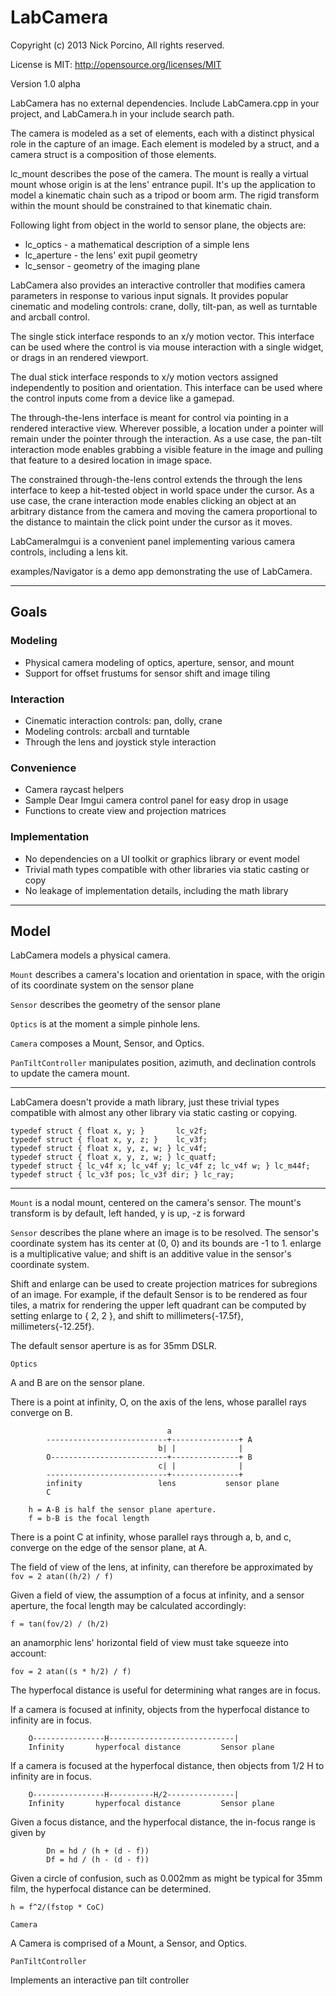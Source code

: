 # LabCamera

Copyright (c) 2013 Nick Porcino, All rights reserved.

License is MIT: http://opensource.org/licenses/MIT

Version 1.0 alpha

LabCamera has no external dependencies. Include LabCamera.cpp in your
project, and LabCamera.h in your include search path.

The camera is modeled as a set of elements, each with a distinct physical
role in the capture of an image. Each element is modeled by a struct, and
a camera struct is a composition of those elements.

lc_mount describes the pose of the camera. The mount is really a virtual
mount whose origin is at the lens' entrance pupil. It's up the
application to model a kinematic chain such as a tripod or boom arm. The
rigid transform within the mount should be constrained to that kinematic
chain.

Following light from object in the world to sensor plane, the objects are:

- lc_optics - a mathematical description of a simple lens
- lc_aperture - the lens' exit pupil geometry
- lc_sensor - geometry of the imaging plane

LabCamera also provides an interactive controller that modifies camera
parameters in response to various input signals. It provides popular
cinematic and modeling controls: crane, dolly, tilt-pan, as well as
turntable and arcball control.

The single stick interface responds to an x/y motion vector. This interface
can be used where the control is via mouse interaction with a single
widget, or drags in an rendered viewport.

The dual stick interface responds to x/y motion vectors assigned
independently to position and orientation. This interface can be used where
the control inputs come from a device like a gamepad.

The through-the-lens interface is meant for control via pointing in a
rendered interactive view. Wherever possible, a location under a pointer
will remain under the pointer through the interaction. As a use case, the
pan-tilt interaction mode enables grabbing a visible feature in the image
and pulling that feature to a desired location in image space.

The constrained through-the-lens control extends the through the lens
interface to keep a hit-tested object in world space under the cursor. As a
use case, the crane interaction mode enables clicking an object at an
arbitrary distance from the camera and moving the camera proportional to
the distance to maintain the click point under the cursor as it moves.

LabCameraImgui is a convenient panel implementing various camera controls,
including a lens kit.

examples/Navigator is a demo app demonstrating the use of LabCamera.

_________

## Goals

### Modeling

- Physical camera modeling of optics, aperture, sensor, and mount
- Support for offset frustums for sensor shift and image tiling

### Interaction

- Cinematic interaction controls: pan, dolly, crane
- Modeling controls: arcball and turntable
- Through the lens and joystick style interaction

### Convenience

- Camera raycast helpers
- Sample Dear Imgui camera control panel for easy drop in usage
- Functions to create view and projection matrices

### Implementation

- No dependencies on a UI toolkit or graphics library or event model
- Trivial math types compatible with other libraries via static casting or copy
- No leakage of implementation details, including the math library

_________

## Model


LabCamera models a physical camera.

```Mount``` describes a camera's location and orientation in space, with the
origin of its coordinate system on the sensor plane

```Sensor``` describes the geometry of the sensor plane

```Optics``` is at the moment a simple pinhole lens.

```Camera``` composes a Mount, Sensor, and Optics.

```PanTiltController``` manipulates position, azimuth, and declination controls
to update the camera mount.

________________________________________________________________________________


LabCamera doesn't provide a math library, just these trivial types compatible
with almost any other library via static casting or copying.

```
typedef struct { float x, y; }       lc_v2f;
typedef struct { float x, y, z; }    lc_v3f;
typedef struct { float x, y, z, w; } lc_v4f;
typedef struct { float x, y, z, w; } lc_quatf;
typedef struct { lc_v4f x; lc_v4f y; lc_v4f z; lc_v4f w; } lc_m44f;
typedef struct { lc_v3f pos; lc_v3f dir; } lc_ray;
```

________________________________________________________________________________

```Mount``` is a nodal mount, centered on the camera's sensor.
The mount's transform is by default, left handed, y is up, -z is forward

```Sensor``` describes the plane where an image is to be resolved.
The sensor's coordinate system has its center at (0, 0) and
its bounds are -1 to 1.
enlarge is a multiplicative value; and shift is an additive value
in the sensor's coordinate system.

Shift and enlarge can be used to create projection matrices for
subregions of an image. For example, if the default Sensor is to be
rendered as four tiles, a matrix for rendering the upper left quadrant
can be computed by setting enlarge to { 2, 2 }, and
shift to millimeters{-17.5f}, millimeters{-12.25f}.

The default sensor aperture is as for 35mm DSLR.

````Optics````

 A and B are on the sensor plane.

There is a point at infinity, O, on the axis of the lens, whose parallel rays
    converge on B.
````
                                   a
        ---------------------------+---------------+ A
                                 b| |              |
        O--------------------------+---------------+ B
                                 c| |              |
        ---------------------------+---------------+
        infinity                 lens           sensor plane
        C

    h = A-B is half the sensor plane aperture.
    f = b-B is the focal length
````

There is a point C at infinity, whose parallel rays through a, b, and c,
converge on the edge of the sensor plane, at A.

The field of view of the lens, at infinity, can therefore be approximated by
````fov = 2 atan((h/2) / f)````

Given a field of view, the assumption of a focus at infinity, and a sensor
aperture, the focal length may be calculated accordingly:

````f = tan(fov/2) / (h/2)````

an anamorphic lens' horizontal field of view must take squeeze into account:

````fov = 2 atan((s * h/2) / f)````

The hyperfocal distance is useful for determining what ranges are in focus.

If a camera is focused at infinity, objects from the hyperfocal distance to
infinity are in focus.

````
    O----------------H----------------------------|
    Infinity       hyperfocal distance         Sensor plane
````

If a camera is focused at the hyperfocal distance, then objects from 1/2 H to
infinity are in focus.

````
    O----------------H----------H/2---------------|
    Infinity       hyperfocal distance         Sensor plane
````

Given a focus distance, and the hyperfocal distance, the in-focus range is
given by

````
        Dn = hd / (h + (d - f))
        Df = hd / (h - (d - f))
````

Given a circle of confusion, such as 0.002mm as might be typical for 35mm film,
the hyperfocal distance can be determined.

```h = f^2/(fstop * CoC)```

````Camera````

 A Camera is comprised of a Mount, a Sensor, and Optics.

````PanTiltController````

Implements an interactive pan tilt controller
